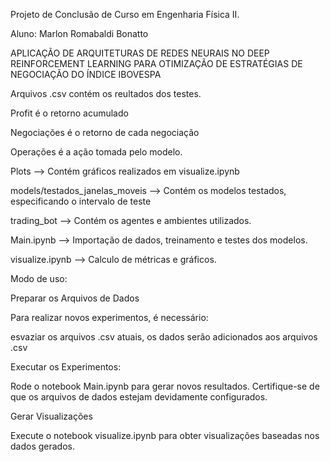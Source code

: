 Projeto de Conclusão de Curso em Engenharia Física II. 


Aluno: Marlon Romabaldi Bonatto


APLICAÇÃO DE ARQUITETURAS DE REDES NEURAIS NO DEEP REINFORCEMENT LEARNING PARA OTIMIZAÇÃO DE ESTRATÉGIAS DE NEGOCIAÇÃO DO ÍNDICE IBOVESPA



Arquivos .csv contém os reultados dos testes. 



Profit é o retorno acumulado



Negociações é o retorno de cada negociação



Operações é a ação tomada pelo modelo.



Plots --> Contém gráficos realizados em visualize.ipynb



models/testados_janelas_moveis --> Contém os modelos testados, especificando o intervalo de teste



trading_bot --> Contém os agentes e ambientes utilizados. 



Main.ipynb --> Importação de dados, treinamento e testes dos modelos. 



visualize.ipynb --> Calculo de métricas e gráficos. 


Modo de uso:

Preparar os Arquivos de Dados

Para realizar novos experimentos, é necessário:

esvaziar os arquivos .csv atuais, os dados serão adicionados aos arquivos .csv

Executar os Experimentos:

Rode o notebook Main.ipynb para gerar novos resultados. Certifique-se de que os arquivos de dados estejam devidamente configurados.

Gerar Visualizações

Execute o notebook visualize.ipynb para obter visualizações baseadas nos dados gerados.
